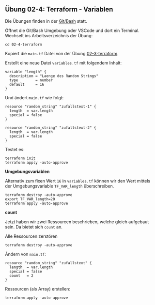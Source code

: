 ## Übung 02-4: Terraform - Variablen

Die Übungen finden in der [Git/Bash](https://git-scm.com/downloads) statt. 

Öffnet die Git/Bash Umgebung oder VSCode und dort ein Terminal. Wechselt ins Arbeitsverzeichnis der Übung:

    cd 02-4-terraform
    
Kopiert die `main.tf` Datei von der Übung [02-3-terraform](../02-3-terraform/).

Erstellt eine neue Datei `variables.tf` mit folgendem Inhalt:

    variable "length" {
      description = "Laenge des Random Strings"
      type        = number
      default     = 16
    }
    
Und ändert `main.tf` wie folgt:

    resource "random_string" "zufallstext-1" {
      length  = var.length
      special = false
    }
    
    resource "random_string" "zufallstext-2" {
      length  = var.length
      special = false
    }
    
Testet es:

    terraform init
    terraform apply -auto-approve       

**Umgebungsvariablen**

Alternativ zum fixen Wert `16` in `variables.tf` können wir den Wert mittels der Umgebungsvariable `TF_VAR_length` überschreiben.
 
    terraform destroy -auto-approve
    export TF_VAR_length=20
    terraform apply -auto-approve       

**count**

Jetzt haben wir zwei Ressourcen beschrieben, welche gleich aufgebaut sein. Da bietet sich `count` an.

Alle Ressourcen zerstören

    terraform destroy -auto-approve

Ändern von `main.tf`:

    resource "random_string" "zufallstext" {
      length  = var.length
      special = false
      count   = 2
    }

Ressourcen (als Array) erstellen:

    terraform apply -auto-approve       
